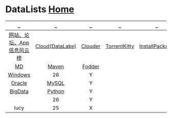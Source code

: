 # DataLists             [Home](../index.md)

| _ | _ | _ | _ | _ |
|:---:|:---:|:---:|:---:|:---:|
| [网站、论坛、App信息风云榜](DataRank.md) | [Cloud(DataLake)](DataLake.md) | [Clouder](Clouder.md) | [TorrentKitty](TorrentKitty.md) | [InstallPackage](InstallPackage/index.md) |
| [MD](MD/index.md) | [Maven](Maven/index.md) | [Fodder](Fodder/index.md) |  |  |
| [Windows](Windows/index.md) | 26 | Y |  |  |
| [Oracle](Oracle/index.md) | [MySQL](MySQL/index.md) | Y |  |  |
| [BigData](BigData/index.md) | [Python](Python/index.md) | Y |  |  |
| []() | 26 | Y |  |  |
| lucy | 25 | X |  |  |













